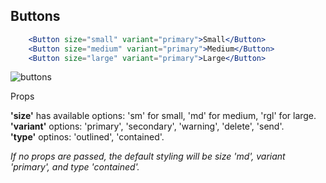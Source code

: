## Buttons

````jsx
    <Button size="small" variant="primary">Small</Button>
    <Button size="medium" variant="primary">Medium</Button>
    <Button size="large" variant="primary">Large</Button>
````
![buttons](https://files.slack.com/files-pri/T026GDQN56D-F02A6ER0UQY/screen_shot_2021-07-28_at_11.46.00_am.png)

Props

**'size'** has available options: 'sm' for small, 'md' for medium, 'rgl' for large.\
**'variant'** options: 'primary', 'secondary', 'warning', 'delete', 'send'.\
**'type'** optinos: 'outlined', 'contained'.

*If no props are passed, the default styling will be size 'md', variant 'primary', and type 'contained'.*